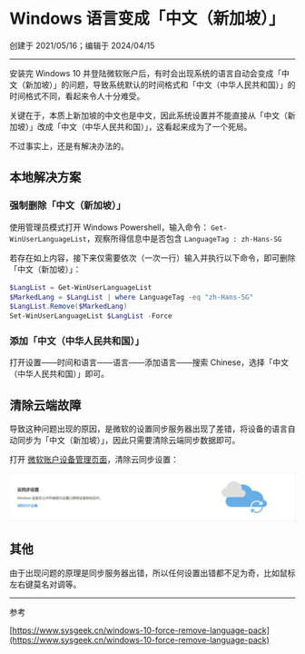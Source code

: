 # Windows 语言变成「中文（新加坡）」

创建于 2021/05/16；编辑于 2024/04/15

---

安装完 Windows 10 并登陆微软账户后，有时会出现系统的语言自动会变成「中文（新加坡）」的问题，导致系统默认的时间格式和「中文（中华人民共和国）」的时间格式不同，看起来令人十分难受。

关键在于，本质上新加坡的中文也是中文，因此系统设置并不能直接从「中文（新加坡）」改成「中文（中华人民共和国）」，这看起来成为了一个死局。

不过事实上，还是有解决办法的。

## 本地解决方案

### 强制删除「中文（新加坡）」

使用管理员模式打开 Windows Powershell，输入命令： `Get-WinUserLanguageList`，观察所得信息中是否包含 `LanguageTag : zh-Hans-SG`

若存在如上内容，接下来仅需要依次（一次一行）输入并执行以下命令，即可删除「中文（新加坡）」：

```powershell
$LangList = Get-WinUserLanguageList
$MarkedLang = $LangList | where LanguageTag -eq "zh-Hans-SG"
$LangList.Remove($MarkedLang)
Set-WinUserLanguageList $LangList -Force
```

### 添加「中文（中华人民共和国）」

打开设置——时间和语言——语言——添加语言——搜索 Chinese，选择「中文（中华人民共和国）」即可。

## 清除云端故障

导致这种问题出现的原因，是微软的设置同步服务器出现了差错，将设备的语言自动同步为「中文（新加坡）」，因此只需要清除云端同步数据即可。

打开 [微软账户设备管理页面](https://account.microsoft.com/devices)，清除云同步设置：

![](cloud-sync-settings.jpg)

## 其他

由于出现问题的原理是同步服务器出错，所以任何设置出错都不足为奇，比如鼠标左右键莫名对调等。

---
参考

[https://www.sysgeek.cn/windows-10-force-remove-language-pack](https://www.sysgeek.cn/windows-10-force-remove-language-pack)
